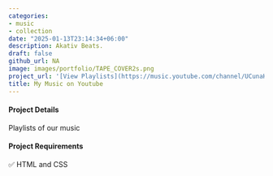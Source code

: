 ```yaml
---
categories:
- music 
- collection
date: "2025-01-13T23:14:34+06:00"
description: Akativ Beats.
draft: false
github_url: NA
image: images/portfolio/TAPE_COVER2s.png
project_url: '[View Playlists](https://music.youtube.com/channel/UCunaHKiYtb2SM2H8L1XO-qg?si=izCSCqHDoqExe-sF)'
title: My Music on Youtube
---
```



  #### Project Details
  
  Playlists of our music 
  
#### Project Requirements

✅ HTML and CSS
